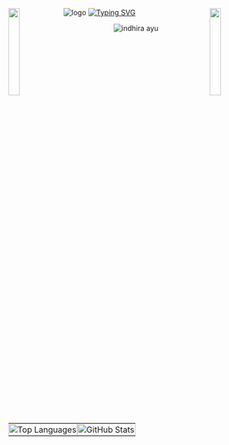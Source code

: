  <p><img src="https://github.com/user-attachments/assets/cf79677d-24d5-4781-ae44-cf788d0ede34" alt="logo"> 
  <img align="left" src="https://user-images.githubusercontent.com/65187002/144930161-2f783401-8d27-4fdf-a2f7-cc0ba32f1f1f.gif" width="21%" style="display:inline;">
 <a href="https://git.io/typing-svg">
    <img src="https://readme-typing-svg.demolab.com?font=Fira+Code&size=30&pause=1000&color=0000FF&center=true&vCenter=true&width=550&lines=Indhira+Ayu+Puspita" alt="Typing SVG">
 </a>
  <img align="right" src="https://user-images.githubusercontent.com/65187002/144930161-2f783401-8d27-4fdf-a2f7-cc0ba32f1f1f.gif" width="21%" style="display:inline;">
</p>
<p align="center"> 
  <img src="https://komarev.com/ghpvc/?username=indhiraya&amp;label=Profile%20views&amp;color=0e75b6&amp;style=flat" alt="indhira ayu">
</p>

<table style="width: 100%; border-collapse: collapse; border-spacing: 0; table-layout: fixed;">
  <tr>
    <td style="padding: 0; text-align: center;">
      <img src="https://github-readme-stats.vercel.app/api/top-langs?username=indhiraya&show_icons=true&locale=en&layout=compact" alt="Top Languages" style="width: 100%; margin: 0;">
    </td>
    <td style="padding: 0; text-align: center;">
      <img src="https://github-readme-stats.vercel.app/api?username=indhiraya&show_icons=true&locale=en" alt="GitHub Stats" style="width: 100%; margin: 0;">
    </td>
  </tr>
</table>

<!-- <a href="https://git.io/typing-svg">
    <img src="https://readme-typing-svg.demolab.com?font=Fira+Code&size=30&pause=1000&color=00AFFF&width=550&lines=Hi+👋,+I'm+Indhira+Ayu+Puspita+Ningrum" alt="Typing SVG";>
  </a>
<div style="display: flex; justify-content: space-between; align-items: center;">
    <img src="https://github-readme-stats.vercel.app/api/top-langs?username=indhiraya&show_icons=true&locale=en&layout=compact" alt="indhiraya" style="width: 45%;">
    <img src="https://github-readme-stats.vercel.app/api?username=indhiraya&show_icons=true&locale=en" alt="indhiraya" style="width: 45%;">
</div>
-->
